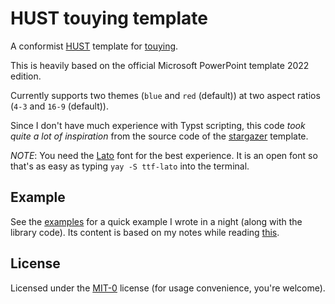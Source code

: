 # HUST touying template

A conformist [HUST](https://en.wikipedia.org/wiki/Hanoi_University_of_Science_and_Technology) template for [touying](https://github.com/touying-typ/touying).

This is heavily based on the official Microsoft PowerPoint template 2022 edition.

Currently supports two themes (`blue` and `red` (default)) at two aspect ratios (`4-3` and `16-9` (default)).

Since I don't have much experience with Typst scripting, this code _took quite a lot of inspiration_ from the source code of the [stargazer](https://github.com/touying-typ/touying/blob/main/themes/stargazer.typ) template.

*NOTE*: You need the [Lato](https://fonts.google.com/specimen/Lato) font for the best experience. It is an open font so that's as easy as typing `yay -S ttf-lato` into the terminal.

## Example

See the [examples](https://github.com/btmxh/touying-hust/tree/master/examples) for a quick example I wrote in a night (along with the library code). Its content is based on my notes while reading [this](http://web.stanford.edu/~marykw/classes/CS250_W19/readings/Forney_Introduction_to_Finite_Fields.pdf).

## License

Licensed under the [MIT-0](https://github.com/btmxh/touying-hust/blob/master/LICENSE) license (for usage convenience, you're welcome).
